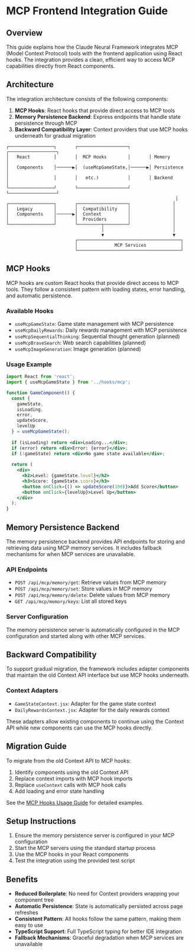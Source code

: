 # MCP Frontend Integration Guide

## Overview

This guide explains how the Claude Neural Framework integrates MCP (Model Context Protocol) tools with the frontend application using React hooks. The integration provides a clean, efficient way to access MCP capabilities directly from React components.

## Architecture

The integration architecture consists of the following components:

1. **MCP Hooks**: React hooks that provide direct access to MCP tools
2. **Memory Persistence Backend**: Express endpoints that handle state persistence through MCP
3. **Backward Compatibility Layer**: Context providers that use MCP hooks underneath for gradual migration

```
┌─────────────────┐       ┌───────────────────┐       ┌──────────────────┐
│   React         │       │  MCP Hooks        │       │ Memory           │
│   Components    │──────▶│  (useMcpGameState,│──────▶│ Persistence      │
│                 │       │   etc.)           │       │ Backend          │
└─────────────────┘       └───────────────────┘       └──────────────────┘
                                                                │
┌─────────────────┐       ┌───────────────────┐                │
│   Legacy        │       │  Compatibility    │                │
│   Components    │──────▶│  Context          │                │
│                 │       │  Providers        │                │
└─────────────────┘       └─────────┬─────────┘                │
                                    │                          │
                                    ▼                          ▼
                          ┌───────────────────────────────────────┐
                          │              MCP Services             │
                          └───────────────────────────────────────┘
```

## MCP Hooks

MCP hooks are custom React hooks that provide direct access to MCP tools. They follow a consistent pattern with loading states, error handling, and automatic persistence.

### Available Hooks

- `useMcpGameState`: Game state management with MCP persistence
- `useMcpDailyRewards`: Daily rewards management with MCP persistence
- `useMcpSequentialThinking`: Sequential thought generation (planned)
- `useMcpBraveSearch`: Web search capabilities (planned)
- `useMcpImageGeneration`: Image generation (planned)

### Usage Example

```jsx
import React from 'react';
import { useMcpGameState } from '../hooks/mcp';

function GameComponent() {
  const { 
    gameState, 
    isLoading, 
    error, 
    updateScore, 
    levelUp 
  } = useMcpGameState();
  
  if (isLoading) return <div>Loading...</div>;
  if (error) return <div>Error: {error}</div>;
  if (!gameState) return <div>No game state available</div>;
  
  return (
    <div>
      <h2>Level: {gameState.level}</h2>
      <h3>Score: {gameState.score}</h3>
      <button onClick={() => updateScore(100)}>Add Score</button>
      <button onClick={levelUp}>Level Up</button>
    </div>
  );
}
```

## Memory Persistence Backend

The memory persistence backend provides API endpoints for storing and retrieving data using MCP memory services. It includes fallback mechanisms for when MCP services are unavailable.

### API Endpoints

- `POST /api/mcp/memory/get`: Retrieve values from MCP memory
- `POST /api/mcp/memory/set`: Store values in MCP memory
- `POST /api/mcp/memory/delete`: Delete values from MCP memory
- `GET /api/mcp/memory/keys`: List all stored keys

### Server Configuration

The memory persistence server is automatically configured in the MCP configuration and started along with other MCP services.

## Backward Compatibility

To support gradual migration, the framework includes adapter components that maintain the old Context API interface but use MCP hooks underneath.

### Context Adapters

- `GameStateContext.jsx`: Adapter for the game state context
- `DailyRewardsContext.jsx`: Adapter for the daily rewards context

These adapters allow existing components to continue using the Context API while new components can use the MCP hooks directly.

## Migration Guide

To migrate from the old Context API to MCP hooks:

1. Identify components using the old Context API
2. Replace context imports with MCP hook imports
3. Replace `useContext` calls with MCP hook calls
4. Add loading and error state handling

See the [MCP Hooks Usage Guide](./mcp_hooks_usage.md) for detailed examples.

## Setup Instructions

1. Ensure the memory persistence server is configured in your MCP configuration
2. Start the MCP servers using the standard startup process
3. Use the MCP hooks in your React components
4. Test the integration using the provided test script

## Benefits

- **Reduced Boilerplate**: No need for Context providers wrapping your component tree
- **Automatic Persistence**: State is automatically persisted across page refreshes
- **Consistent Pattern**: All hooks follow the same pattern, making them easy to use
- **TypeScript Support**: Full TypeScript typing for better IDE integration
- **Fallback Mechanisms**: Graceful degradation when MCP services are unavailable